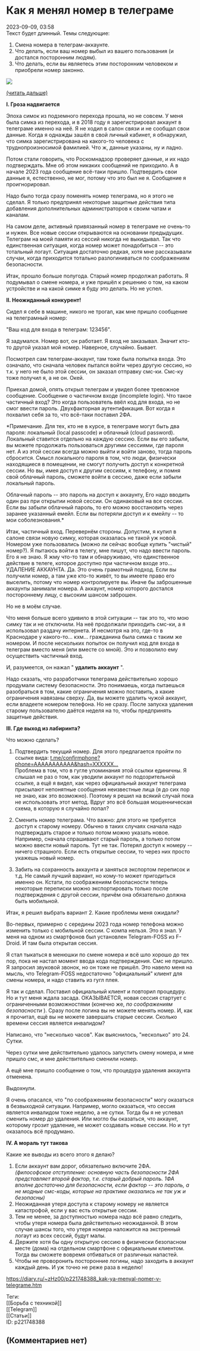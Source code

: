 Как я менял номер в телеграме
=============================

  
2023-09-09, 03:58  
 Текст будет длинный. Темы следующие:   
   
 1. Смена номера в телеграм-аккаунте.   
 2. Что делать, если ваш номер выбыл из вашего пользования (и достался посторонним людям).   
 3. Что делать, если вы являетесь этим посторонним человеком и приобрели номер законно.   
   
  ![](pics/WdSeU.png)    
   
  [(читать дальше)](https://zHz00.diary.ru/p221748388.htm?index=1#linkmore221748388m1)      
   
  **I. Гроза надвигается**    
   
 Эпоха симок из подземного перехода прошла, но не совсем. У меня была симка из перехода, и в 2018 году я зарегистрировал аккаунт в телеграме именно на неё. Я не ходил в салон связи и не сообщал свои данные. Когда я однажды зашёл в свой личный кабинет, я обнаружил, что симка зарегистрирована на какого-то человека с труднопроизносимой фамилией. Что ж, данные указаны, ну и ладно.   
   
 Потом стали говорить, что Роскомнадзор проверяет данные, и их надо подтверждать. Мне об этом никаких сообщений не приходило. А в начале 2023 года сообщение всё-таки пришло. Подтвердить свои данные я, естественно, не мог, потому что это был не я. Сообщение я проигнорировал.   
   
 Надо было тогда сразу поменять номер телеграма, но я этого не сделал. Я только предпринял некоторые защитные действия типа добавления дополнительных администраторов к своим чатам и каналам.   
   
 На самом деле, активный привязанный номер в телеграме не очень-то и нужен. Все новые сессии открываются на основании предыдущих. Телеграм на моей памяти из сессий никогда не выкидывал. Так что единственная ситуация, когда номер может понадобиться -- это тотальный логаут. Ситуация достаточно редкая, хотя мне рассказывали случаи, когда приходится тотально разлогиниваться по соображениям безопасности.   
   
 Итак, прошло больше полугода. Старый номер продолжал работать. Я подумывал о смене номера, и уже пришёл к решению о том, на каком устройстве и на какой симке я буду это делать. Но не успел.   
   
  **II. Неожиданный конкурент!**    
   
 Сидел я себе в машине, никого не трогал, как мне пришло сообщение на телеграмный номер:   
   
 "Ваш код для входа в телеграм: 123456".   
   
 Я задумался. Номер вот, он работает. Я вход не заказывал. Значит кто-то другой указал мой номер. Наверное, случайно. Бывает.   
   
 Посмотрел сам телеграм-аккаунт, там тоже была попытка входа. Это означало, что сначала человек пытался войти через другую сессию, но т.к. у него не было этой сессии, он заказал отправку смс-ки. Смс-ку тоже получил я, а не он. Окей.   
   
 Приехал домой, опять открыл телеграм и увидел более тревожное сообщение. Сообщение о частичном входе (incomplete login). Что такое частичный вход? Это когда пользователь ввёл код для входа, но не смог ввести пароль. Двухфакторная аутентификация. Вот когда я похвалил себя за то, что всё-таки поставил 2ФА.   
   
  *Примечание. Для тех, кто не в курсе, в телеграме могут быть два пароля: локальный (local passcode) и облачный (cloud password). Локальный ставится отдельно на каждую сессию. Если вы его забыли, вы можете продолжать пользоваться другими сессиями, где пароля нет. А из этой сессии всегда можно выйти и войти заново, тогда пароль сбросится. Смысл локального пароля в том, что люди, физически находящиеся в помещении, не смогут получить доступ к конкретной сессии. Но вы, имея доступ к другим сессиям, к телефону, и помня свой облачный пароль, сможете войти в сессию, даже если забыли локальный пароль.   
   
 Облачный пароль -- это пароль на доступ к аккаунту, Его надо вводить один раз при открытии новой сессии. Он одинаковый на все сессии. Если вы забыли облачный пароль, то его можно восстановить через заранее указанный емейл. Если вы потеряли доступ и к емейлу -- то мои соболезнования.*    
   
 Итак, частичный вход. Перевернём стороны. Допустим, я купил в салоне связи новую симку, которая оказалась не такой уж новой. Номером уже пользовались (можно ли сейчас вообще купить "чистый" номер?). Я пытаюсь войти в телегу, мне пишут, что надо ввести пароль. Его я не знаю. Я жму что-то там и обнаруживаю, что единственное действие в телеге, которое доступно при частичном входе это... УДАЛЕНИЕ АККАУНТА. Да. Это очень грамотный подход. Если вы получили номер, а там уже кто-то живёт, то вы имеете право его выселить, потому что номер контролируете вы. Иначе бы заброшенные аккаунты занимали номера. А аккаунт, номер которого достался постороннему лицу, с высоким шансом заброшен.   
   
 Но не в моём случае.   
   
 Что меня больше всего удивило в этой ситуации -- так это то, что мою симку так и не отключили. На неё продолжали приходить смс-ки, а я использовал раздачу интернета. И несмотря на это, где-то в Краснодаре у какого-то... кхм... гражданина была симка с таким же номером. И после нескольких попыток он получил код для входа в телеграм вместо меня (или вместе со мной). Это и позволило ему осуществить частичный вход.   
   
 И, разумеется, он нажал "  **удалить аккаунт**  ".   
   
 Надо сказать, что разработчики телеграма действительно хорошо продумали систему безопасности. Это понимаешь, когда пытаешься разобраться в том, какие ограничения можно поставить, а какие ограничения навязаны сверху. Да, вы можете удалить чужой аккаунт, если владеете номером телефона. Но не сразу. После запуска удаления старому пользователю даётся неделя на то, чтобы предпринять защитные действия.   
   
  **III. Где выход из лабиринта?**    
   
 Что можно сделать?   
   
 1. Подтвердить текущий номер. Для этого предлагается пройти по ссылке вида:  [t.me/confirmphone?phone=AAAAAAAAAAA&hash=XXXXXX...](https://t.me/confirmphone?phone=AAAAAAAAAAA&hash=XXXXXXX)    
 Проблема в том, что в гугле упоминания этой ссылки единичны. Я слышал не раз о том, как уводили аккаунт по подозрительной ссылке, а ещё я видел, как через официальный аккаунт телеграма присылают непонятные сообщения неизвестные лица (я до сих пор не знаю, как это возможно). Поэтому я решил на всякий случай пока не использовать этот метод. Вдруг это всё большая мошенническая схема, в которую я случайно попал?   
   
 2. Сменить номер телеграма. Что важно: для этого не требуется доступ к старому номеру. Обычно в таких случаях сначала надо подтверждать старое и только потом можно указать новое. Например, сначала спрашивают старый пароль, а только потом можно ввести новый пароль. Тут не так. Потерял доступ к номеру -- ничего страшного. Если есть открытые сессии, то через них просто укажешь новый номер.   
   
 3. Забить на сохранность аккаунта и заняться экспортом переписок и т.д. Не самый лучший вариант, но кому-то может пригодиться именно он. Кстати, по соображениям безопасности теперь некоторые переписки можно экспортировать только после подтверждения с другой сессии, причём она обязательно должна быть мобильной.   
   
 Итак, я решил выбрать вариант 2. Какие проблемы меня ожидали?   
   
 Во-первых, примерно с середины 2023 года номер телефона можно изменить только с мобильной сессии. С компа нельзя. Это я знал. У меня на одном из смартфонов был установлен Telegram-FOSS из F-Droid. И там была открытая сессия.   
   
 Я стал тыкаться в менюшки по смене номера и всё шло хорошо до тех пор, пока не настал момент ввода кода подтверждения. Смс не пришло. Я запросил звуковой звонок, но он тоже не пришёл. Это навело меня на мысль, что Telegram-FOSS недостаточно "официальный" клиент для смены номера, и надо ставить из гугл плея.   
   
 Я так и сделал. Поставил официальный клиент и повторил процедуру. Но и тут меня ждала засада. ОКАЗЫВАЕТСЯ, новая сессия стартует с ограниченными возможностями (конечно же,  *по соображениям безопасности*  ). Сразу после логина вы не можете менять номер. И, как я прочитал, ещё вы не можете завершать старые сессии. Сколько времени сессия является инвалидом?   
   
 Написано, что "несколько часов". Как выяснилось, "несколько" это 24. Сутки.   
   
 Через сутки мне действительно удалось запустить смену номера, и мне пришло смс, и мне действительно сменили номер.   
   
 А ещё мне пришло сообщение о том, что процедура удаления аккаунта отменена.   
   
 Выдохнули.   
   
 Я очень опасался, что "по соображениям безопасности" могу оказаться в безвыходной ситуации. Например, могло оказаться, что сессия является инвалидом тоже неделю, а не сутки. Тогда бы я не успевал сменить номер до удаления. Или могло бы оказаться, что аккаунт, которому грозит удаление, не может создавать новые сессии. Но и тут оказалось всё продумано.   
   
  **IV. А мораль тут такова**    
   
 Какие же выводы из всего этого я делаю?   
 1. Если аккаунт вам дорог, обязательно включите 2ФА.   
  *(философское отступление: основную часть безопасности 2ФА представляет второй фактор, т.е. старый добрый пароль. 1ФА вполне достаточно для безопасности, если фактор -- это пароль, а не модные смс-коды, которые на практике оказались не так уж и безопасны)*    
 2. Неожиданная утеря доступа к старому номеру не является катастрофой, если у вас есть открытые сессии.   
 3. Тем не менее, за доступностью номера надо всё равно следить, чтобы утеря номера была действительно неожиданной. В этом случае шансы того, что утеря номера наложится на экстренный логаут из всех сессий, будут малы.   
 4. Держите хотя бы одну открытую сессию в физически безопасном месте (дома) на отдельном смартфоне с официальным клиентом. Тогда вы сможете вовремя отбиваться от различных напастей.   
 5. Чтобы не проворонить посторонние логины, надо заходить в аккаунт каждый день. И уж точно не реже раза в неделю!   
     
  
<https://diary.ru/~zHz00/p221748388_kak-ya-menyal-nomer-v-telegrame.htm>  
  
Теги:  
[[Борьба с техникой]]  
[[Telegram]]  
[[Статьи]]  
ID: p221748388  


(Комментариев нет)
------------------